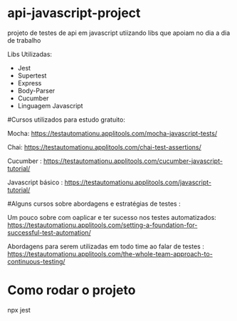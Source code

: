# api-javascript-project
projeto de testes de api em javascript utiizando libs que apoiam no dia a dia de trabalho

Libs Utilizadas:

- Jest
- Supertest
- Express
- Body-Parser
- Cucumber
- Linguagem Javascript

#Cursos utilizados para estudo gratuito:

Mocha: https://testautomationu.applitools.com/mocha-javascript-tests/

Chai: https://testautomationu.applitools.com/chai-test-assertions/

Cucumber : https://testautomationu.applitools.com/cucumber-javascript-tutorial/

Javascript básico : https://testautomationu.applitools.com/javascript-tutorial/


#Alguns cursos sobre abordagens e estratégias de testes :

Um pouco sobre com oaplicar e ter sucesso nos testes automatizados:
https://testautomationu.applitools.com/setting-a-foundation-for-successful-test-automation/

Abordagens para serem utilizadas em todo time ao falar de testes :
https://testautomationu.applitools.com/the-whole-team-approach-to-continuous-testing/


# Como rodar o projeto

npx jest
